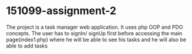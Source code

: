 # 151099-assignment-2

The project is a task manager web application. It uses php OOP and PDO concepts. The user has to signIn/ signUp first before accessing the main page(index1.php) where he will be able to see his tasks and he will also be able to add tasks
